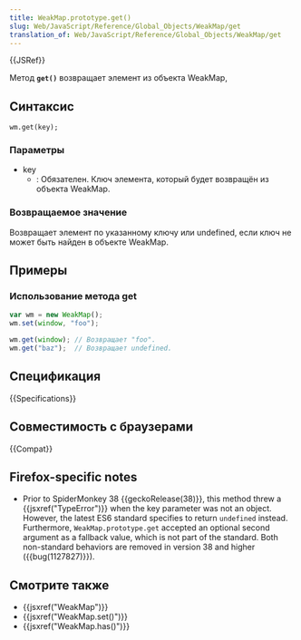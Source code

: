 ```yaml
---
title: WeakMap.prototype.get()
slug: Web/JavaScript/Reference/Global_Objects/WeakMap/get
translation_of: Web/JavaScript/Reference/Global_Objects/WeakMap/get
---
```


{{JSRef}}

Метод **`get()`** возвращает элемент из объекта WeakMap,

## Синтаксис

```
wm.get(key);
```

### Параметры

- key
  - : Обязателен. Ключ элемента, который будет возвращён из объекта WeakMap.

### Возвращаемое значение

Возвращает элемент по указанному ключу или undefined, если ключ не может быть найден в объекте WeakMap.

## Примеры

### Использование метода get

```js
var wm = new WeakMap();
wm.set(window, "foo");

wm.get(window); // Возвращает "foo".
wm.get("baz");  // Возвращает undefined.
```

## Спецификация

{{Specifications}}

## Совместимость с браузерами

{{Compat}}

## Firefox-specific notes

- Prior to SpiderMonkey 38 {{geckoRelease(38)}}, this method threw a {{jsxref("TypeError")}} when the key parameter was not an object. However, the latest ES6 standard specifies to return `undefined` instead. Furthermore, `WeakMap.prototype.get` accepted an optional second argument as a fallback value, which is not part of the standard. Both non-standard behaviors are removed in version 38 and higher ({{bug(1127827)}}).

## Смотрите также

- {{jsxref("WeakMap")}}
- {{jsxref("WeakMap.set()")}}
- {{jsxref("WeakMap.has()")}}
